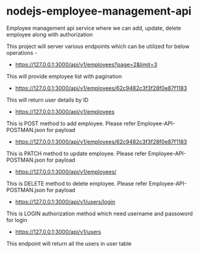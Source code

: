 # nodejs-employee-management-api
Employee management api service where we can add, update, delete employee along with authorization

This project will server various endpoints which can be utilized for below operations -

* https://127.0.0.1:3000/api/v1/employees?page=2&limit=3

This will provide employee list with pagination 

* https://127.0.0.1:3000/api/v1/employees/62c9482c3f3f28f0e87f1183

This will return user details by ID

* https://127.0.0.1:3000/api/v1/employees

This is POST method to add employee. Please refer Employee-API-POSTMAN.json for payload

* https://127.0.0.1:3000/api/v1/employees/62c9482c3f3f28f0e87f1183

This is PATCH method to update employee. Please refer Employee-API-POSTMAN.json for payload

* https://127.0.0.1:3000/api/v1/employees/

This is DELETE method to delete employee. Please refer Employee-API-POSTMAN.json for payload

* https://127.0.0.1:3000/api/v1/users/login

This is LOGIN authorization method which need username and passoword for login

* https://127.0.0.1:3000/api/v1/users

This endpoint will return all the users in user table
